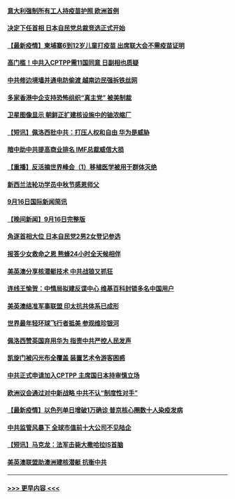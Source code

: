 #### [意大利强制所有工人持疫苗护照 欧洲首例](../pages/prog202/a103218881.md?t=09180150) 
#### [决定下任首相 日本自民党总裁竞选正式开始](../pages/prog202/a103218991.md?t=09180150) 
#### [【最新疫情】柬埔寨6到12岁儿童打疫苗 出席联大会不需疫苗证明](../pages/prog202/a103218967.md?t=09180150) 
#### [高门槛！中共入CPTPP需11国同意 日副相也质疑](../pages/prog202/a103218931.md?t=09180150) 
#### [中共修边境墙并通电防偷渡 越南边民强拆铁丝网](../pages/prog202/a103218917.md?t=09180150) 
#### [多家香港中企支持恐怖组织“真主党” 被美制裁](../pages/prog202/a103218828.md?t=09180150) 
#### [卫星图像显示 朝鲜正扩建核设施中的铀浓缩厂](../pages/prog202/a103218805.md?t=09180150) 
#### [【短讯】佩洛西批中共：打压人权和自由 华为是威胁](../pages/prog202/a103218908.md?t=09180150) 
#### [暗中助中共提高商业排名 IMF总裁威信大损](../pages/prog202/a103218802.md?t=09180150) 
#### [【重播】反活摘世界峰会（1）移植医学被用于群体灭绝](../pages/prog202/a103218831.md?t=09180150) 
#### [新西兰法轮功学员中秋节感恩师父](../pages/prog202/a103218691.md?t=09180150) 
#### [9月16日国际新闻简讯](../pages/prog202/a103218657.md?t=09180150) 
#### [【晚间新闻】9月16日完整版](../pages/prog202/a103218429.md?t=09180150) 
#### [角逐首相大位 日本自民党2男2女登记参选](../pages/prog202/a103218513.md?t=09180150) 
#### [报答少女救命之恩 熊蜂24小时全天候相伴](../pages/prog202/a103217768.md?t=09180150) 
#### [美英澳分享核潜艇技术 中共战狼又抓狂](../pages/prog202/a103218258.md?t=09180150) 
#### [连线王愉贺：中情局拟建反谍中心 维基百科封锁多名中国用户](../pages/prog202/a103217411.md?t=09180150) 
#### [美英澳结准军事联盟 印太抗共体系已成形](../pages/prog202/a103218286.md?t=09180150) 
#### [世界最年轻环球飞行者抵美 参观维珍银河](../pages/prog202/a103218235.md?t=09180150) 
#### [佩洛西赞英国弃用华为 指责中共严控人民发声](../pages/prog202/a103218060.md?t=09180150) 
#### [凯旋门被闪光布全覆盖 装置艺术令游客困惑](../pages/prog202/a103218179.md?t=09180150) 
#### [中共正式申请加入CPTPP 主席国日本持审慎立场](../pages/prog202/a103218149.md?t=09180150) 
#### [欧洲议会通过对中新战略 中共不认“制度性对手”](../pages/prog202/a103218116.md?t=09180150) 
#### [【最新疫情】以色列单日增破1万确诊 普京核心圈数十人染疫发病](../pages/prog202/a103218067.md?t=09180150) 
#### [中共监管风暴下 全球市值前十大公司不见陆企](../pages/prog202/a103217952.md?t=09180150) 
#### [【短讯】马克龙：法军击毙大撒哈拉IS首脑](../pages/prog202/a103218044.md?t=09180150) 
#### [美英澳联盟助澳洲建核潜艇 抗衡中共](../pages/prog202/a103217992.md?t=09180150) 

----
#### [ >>> 更早内容 <<< ](../indexes/prog202-earlier.md)
